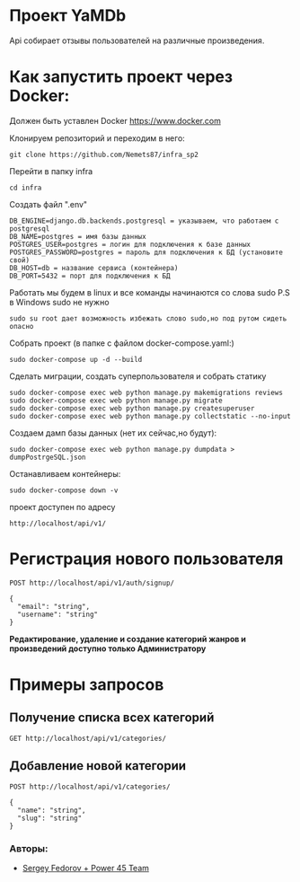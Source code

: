 # Проект **YaMDb** 

Api собирает отзывы пользователей на различные произведения.

# Как запустить проект чeрез Docker:
Должен быть уставлен Docker https://www.docker.com

Клонируем репозиторий и переходим в него:

```
git clone https://github.com/Nemets87/infra_sp2

```

Перейти в папку infra

```
cd infra
```

Создать файл ".env"

```
DB_ENGINE=django.db.backends.postgresql = указываем, что работаем с postgresql
DB_NAME=postgres = имя базы данных
POSTGRES_USER=postgres = логин для подключения к базе данных
POSTGRES_PASSWORD=postgres = пароль для подключения к БД (установите свой)
DB_HOST=db = название сервиса (контейнера)
DB_PORT=5432 = порт для подключения к БД 
```
Работать мы будем в linux и все команды начинаются со слова sudo
P.S в Windows sudo не нужно  
```
sudo su root дает возможность избежать слово sudo,но под рутом сидеть опасно 
```
Собрать проект (в папке с файлом docker-compose.yaml:)
```
sudo docker-compose up -d --build
```

Cделать миграции, создать суперпользователя и собрать статику 

```
sudo docker-compose exec web python manage.py makemigrations reviews
sudo docker-compose exec web python manage.py migrate 
sudo docker-compose exec web python manage.py createsuperuser 
sudo docker-compose exec web python manage.py collectstatic --no-input 
```
Создаем дамп базы данных (нет их сейчас,но будут):
```
sudo docker-compose exec web python manage.py dumpdata > dumpPostrgeSQL.json
```
Останавливаем контейнеры:

```
sudo docker-compose down -v
```

проект доступен по адресу 

```
http://localhost/api/v1/
```


# Регистрация нового пользователя
```
POST http://localhost/api/v1/auth/signup/

{
  "email": "string",
  "username": "string"
}
```

**Редактирование, удаление и создание категорий жанров и произведений доступно только Администратору**
# Примеры запросов
## Получение списка всех категорий

```
GET http://localhost/api/v1/categories/
```
## Добавление новой категории

```
POST http://localhost/api/v1/categories/

{
  "name": "string",
  "slug": "string"
}
```


### **Авторы:**
- [Sergey Fedorov + Power 45 Team ](https://github.com/Nemets87)
